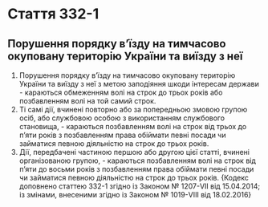 Cтаття 332-1
====
Порушення порядку в’їзду на тимчасово окуповану територію України та виїзду з неї
----
1. Порушення порядку в’їзду на тимчасово окуповану територію України та виїзду з неї з метою заподіяння шкоди інтересам держави -
караються обмеженням волі на строк до трьох років або позбавленням волі на той самий строк.
2. Ті самі дії, вчинені повторно або за попередньою змовою групою осіб, або службовою особою з використанням службового становища, -
караються позбавленням волі на строк від трьох до п’яти років з позбавленням права обіймати певні посади чи займатися певною діяльністю на строк до трьох років.
3. Дії, передбачені частиною першою або другою цієї статті, вчинені організованою групою, -
караються позбавленням волі на строк від п’яти до восьми років з позбавленням права обіймати певні посади чи займатися певною діяльністю на строк до трьох років.
{Кодекс доповнено статтею 332-1 згідно із Законом № 1207-VII від 15.04.2014; із змінами, внесеними згідно із Законом № 1019-VIII від 18.02.2016}
